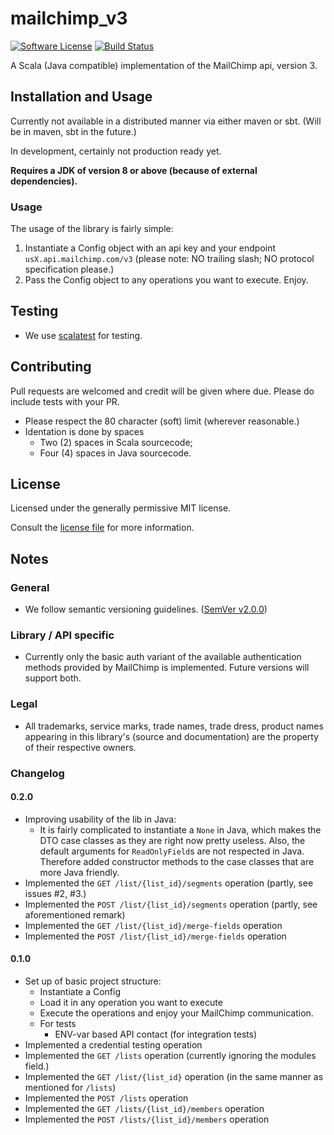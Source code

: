 # mailchimp_v3

[![Software License][ico-license]](LICENSE.md)
[![Build Status][ico-travis]](https://travis-ci.org/basdek/mailchimp_v3)

A Scala (Java compatible) implementation of the MailChimp api, version 3.

## Installation and Usage

Currently not available in a distributed manner via either maven or sbt.
(Will be in maven, sbt in the future.)

In development, certainly not production ready yet.

**Requires a JDK of version 8 or above (because of external dependencies).**

### Usage

The usage of the library is fairly simple:

1. Instantiate a Config object with an api key and your endpoint
    ```usX.api.mailchimp.com/v3``` (please note: NO trailing slash;
    NO protocol specification please.)
2. Pass the Config object to any operations you want to execute. Enjoy.

## Testing

* We use [scalatest](http://www.scalatest.org) for testing.

## Contributing

Pull requests are welcomed and credit will be given where due.
Please do include tests with your PR.

* Please respect the 80 character (soft) limit (wherever reasonable.)
* Identation is done by spaces
    * Two (2) spaces in Scala sourcecode;
    * Four (4) spaces in Java sourcecode.

## License
Licensed under the generally permissive MIT license.

Consult the [license file](LICENSE.md) for more information.

## Notes

### General

* We follow semantic versioning guidelines. ([SemVer v2.0.0](http://semver.org/))

### Library / API specific

* Currently only the basic auth variant of the available authentication methods
provided by MailChimp is implemented. Future versions will support both.

### Legal

* All trademarks, service marks, trade names, trade dress, product names appearing
in this library's (source and documentation) are the property of their respective
owners.

### Changelog

#### 0.2.0

* Improving usability of the lib in Java:
    * It is fairly complicated to instantiate a ```None``` in Java, which makes
    the DTO case classes as they are right now pretty useless. Also, the default
    arguments for ```ReadOnlyField```s are not respected in Java. Therefore added
    constructor methods to the case classes that are more Java friendly.
* Implemented the ```GET /list/{list_id}/segments``` operation
(partly, see issues #2, #3.)
* Implemented the ```POST /list/{list_id}/segments``` operation
(partly, see aforementioned remark)
* Implemented the ```GET /list/{list_id}/merge-fields``` operation
* Implemented the ```POST /list/{list_id}/merge-fields``` operation

#### 0.1.0

* Set up of basic project structure:
    * Instantiate a Config
    * Load it in any operation you want to execute
    * Execute the operations and enjoy your MailChimp communication.
    * For tests
        * ENV-var based API contact (for integration tests)
* Implemented a credential testing operation
* Implemented the ```GET /lists``` operation (currently ignoring the modules field.)
* Implemented the ```GET /list/{list_id}``` operation (in the same manner as
mentioned for ```/lists```)
* Implemented the ```POST /lists``` operation
* Implemented the ```GET /lists/{list_id}/members``` operation
* Implemented the ```POST /lists/{list_id}/members``` operation




[ico-license]: https://img.shields.io/badge/license-MIT-brightgreen.svg?style=flat-square
[ico-travis]: https://img.shields.io/travis/basdek/mailchimp_v3/master.svg?style=flat-square